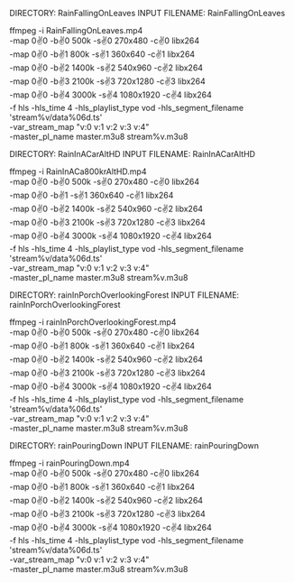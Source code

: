 DIRECTORY: RainFallingOnLeaves
INPUT FILENAME: RainFallingOnLeaves

ffmpeg -i RainFallingOnLeaves.mp4 \
-map 0:v:0 -b:v:0 500k -s:v:0 270x480 -c:v:0 libx264 \
-map 0:v:0 -b:v:1 800k -s:v:1 360x640 -c:v:1 libx264 \
-map 0:v:0 -b:v:2 1400k -s:v:2 540x960 -c:v:2 libx264 \
-map 0:v:0 -b:v:3 2100k -s:v:3 720x1280 -c:v:3 libx264 \
-map 0:v:0 -b:v:4 3000k -s:v:4 1080x1920 -c:v:4 libx264 \
-f hls -hls_time 4 -hls_playlist_type vod -hls_segment_filename 'stream%v/data%06d.ts' \
-var_stream_map "v:0 v:1 v:2 v:3 v:4" \
-master_pl_name master.m3u8 stream%v.m3u8

DIRECTORY: RainInACarAltHD
INPUT FILENAME: RainInACarAltHD

ffmpeg -i RainInACa800krAltHD.mp4 \
-map 0:v:0 -b:v:0 500k -s:v:0 270x480 -c:v:0 libx264 \
-map 0:v:0 -b:v:1  -s:v:1 360x640 -c:v:1 libx264 \
-map 0:v:0 -b:v:2 1400k -s:v:2 540x960 -c:v:2 libx264 \
-map 0:v:0 -b:v:3 2100k -s:v:3 720x1280 -c:v:3 libx264 \
-map 0:v:0 -b:v:4 3000k -s:v:4 1080x1920 -c:v:4 libx264 \
-f hls -hls_time 4 -hls_playlist_type vod -hls_segment_filename 'stream%v/data%06d.ts' \
-var_stream_map "v:0 v:1 v:2 v:3 v:4" \
-master_pl_name master.m3u8 stream%v.m3u8

DIRECTORY: rainInPorchOverlookingForest
INPUT FILENAME: rainInPorchOverlookingForest

ffmpeg -i rainInPorchOverlookingForest.mp4 \
-map 0:v:0 -b:v:0 500k -s:v:0 270x480 -c:v:0 libx264 \
-map 0:v:0 -b:v:1 800k -s:v:1 360x640 -c:v:1 libx264 \
-map 0:v:0 -b:v:2 1400k -s:v:2 540x960 -c:v:2 libx264 \
-map 0:v:0 -b:v:3 2100k -s:v:3 720x1280 -c:v:3 libx264 \
-map 0:v:0 -b:v:4 3000k -s:v:4 1080x1920 -c:v:4 libx264 \
-f hls -hls_time 4 -hls_playlist_type vod -hls_segment_filename 'stream%v/data%06d.ts' \
-var_stream_map "v:0 v:1 v:2 v:3 v:4" \
-master_pl_name master.m3u8 stream%v.m3u8

DIRECTORY: rainPouringDown
INPUT FILENAME: rainPouringDown

ffmpeg -i rainPouringDown.mp4 \
-map 0:v:0 -b:v:0 500k -s:v:0 270x480 -c:v:0 libx264 \
-map 0:v:0 -b:v:1 800k -s:v:1 360x640 -c:v:1 libx264 \
-map 0:v:0 -b:v:2 1400k -s:v:2 540x960 -c:v:2 libx264 \
-map 0:v:0 -b:v:3 2100k -s:v:3 720x1280 -c:v:3 libx264 \
-map 0:v:0 -b:v:4 3000k -s:v:4 1080x1920 -c:v:4 libx264 \
-f hls -hls_time 4 -hls_playlist_type vod -hls_segment_filename 'stream%v/data%06d.ts' \
-var_stream_map "v:0 v:1 v:2 v:3 v:4" \
-master_pl_name master.m3u8 stream%v.m3u8
